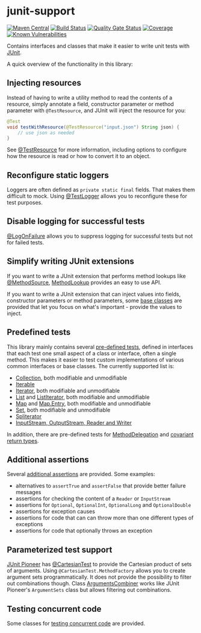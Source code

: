 # junit-support
[![Maven Central](https://img.shields.io/maven-central/v/com.github.robtimus/junit-support)](https://search.maven.org/artifact/com.github.robtimus/junit-support)
[![Build Status](https://github.com/robtimus/junit-support/actions/workflows/build.yml/badge.svg)](https://github.com/robtimus/junit-support/actions/workflows/build.yml)
[![Quality Gate Status](https://sonarcloud.io/api/project_badges/measure?project=com.github.robtimus%3Ajunit-support&metric=alert_status)](https://sonarcloud.io/summary/overall?id=com.github.robtimus%3Ajunit-support)
[![Coverage](https://sonarcloud.io/api/project_badges/measure?project=com.github.robtimus%3Ajunit-support&metric=coverage)](https://sonarcloud.io/summary/overall?id=com.github.robtimus%3Ajunit-support)
[![Known Vulnerabilities](https://snyk.io/test/github/robtimus/junit-support/badge.svg)](https://snyk.io/test/github/robtimus/junit-support)

Contains interfaces and classes that make it easier to write unit tests with [JUnit](https://junit.org/).

A quick overview of the functionality in this library:

## Injecting resources

Instead of having to write a utility method to read the contents of a resource, simply annotate a field, constructor parameter or method parameter with `@TestResource`, and JUnit will inject the resource for you:

```java
@Test
void testWithResource(@TestResource("input.json") String json) {
    // use json as needed
}
```

See [@TestResource](https://robtimus.github.io/junit-support/extension/test-resource.html) for more information, including options to configure how the resource is read or how to convert it to an object.

## Reconfigure static loggers

Loggers are often defined as `private static final` fields. That makes them difficult to mock. Using [@TestLogger](https://robtimus.github.io/junit-support/extension/test-logger.html) allows you to reconfigure these for test purposes.

## Disable logging for successful tests

[@LogOnFailure](https://robtimus.github.io/junit-support/extension/log-on-failure.html) allows you to suppress logging for successful tests but not for failed tests.

## Simplify writing JUnit extensions

If you want to write a JUnit extension that performs method lookups like [@MethodSource](https://junit.org/junit5/docs/current/api/org.junit.jupiter.params/org/junit/jupiter/params/provider/MethodSource.html), [MethodLookup](https://robtimus.github.io/junit-support/extension/method-lookup.html) provides an easy to use API.

If you want to write a JUnit extension that can inject values into fields, constructor parameters or method parameters, some [base classes](https://robtimus.github.io/junit-support/extension/injecting-extensions.html) are provided that let you focus on what's important - provide the values to inject.

## Predefined tests

This library mainly contains several [pre-defined tests](https://robtimus.github.io/junit-support/pre-defined-tests.html), defined in interfaces that each test one small aspect of a class or interface, often a single method. This makes it easier to test custom implementations of various common interfaces or base classes. The currently supported list is:

* [Collection](https://robtimus.github.io/junit-support/apidocs/com.github.robtimus.junit.support/com/github/robtimus/junit/support/test/collections/CollectionTests.html), both modifiable and unmodifiable
* [Iterable](https://robtimus.github.io/junit-support/apidocs/com.github.robtimus.junit.support/com/github/robtimus/junit/support/test/collections/IterableTests.html)
* [Iterator](https://robtimus.github.io/junit-support/apidocs/com.github.robtimus.junit.support/com/github/robtimus/junit/support/test/collections/IteratorTests.html), both modifiable and unmodifiable
* [List](https://robtimus.github.io/junit-support/apidocs/com.github.robtimus.junit.support/com/github/robtimus/junit/support/test/collections/ListTests.html) and [ListIterator](https://robtimus.github.io/junit-support/apidocs/com.github.robtimus.junit.support/com/github/robtimus/junit/support/test/collections/ListIteratorTests.html), both modifiable and unmodifiable
* [Map](https://robtimus.github.io/junit-support/apidocs/com.github.robtimus.junit.support/com/github/robtimus/junit/support/test/collections/MapTests.html) and [Map.Entry](https://robtimus.github.io/junit-support/apidocs/com.github.robtimus.junit.support/com/github/robtimus/junit/support/test/collections/MapEntryTests.html), both modifiable and unmodifiable
* [Set](https://robtimus.github.io/junit-support/apidocs/com.github.robtimus.junit.support/com/github/robtimus/junit/support/test/collections/SetTests.html), both modifiable and unmodifiable
* [Spliterator](https://robtimus.github.io/junit-support/apidocs/com.github.robtimus.junit.support/com/github/robtimus/junit/support/test/collections/SpliteratorTests.html)
* [InputStream, OutputStream, Reader and Writer](https://robtimus.github.io/junit-support/apidocs/com.github.robtimus.junit.support/com/github/robtimus/junit/support/test/io/package-summary.html)

In addition, there are pre-defined tests for [MethodDelegation](https://robtimus.github.io/junit-support/apidocs/com.github.robtimus.junit.support/com/github/robtimus/junit/support/test/DelegateTests.html) and [covariant return types](https://robtimus.github.io/junit-support/apidocs/com.github.robtimus.junit.support/com/github/robtimus/junit/support/test/CovariantReturnTests.html).

## Additional assertions

Several [additional assertions](https://robtimus.github.io/junit-support/additional-assertions.html) are provided. Some examples:

* alternatives to `assertTrue` and `assertFalse` that provide better failure messages
* assertions for checking the content of a `Reader` or `InputStream`
* assertions for `Optional`, `OptionalInt`, `OptionalLong` and `OptionalDouble`
* assertions for exception causes
* assertions for code that can can throw more than one different types of exceptions
* assertions for code that optionally throws an exception

## Parameterized test support

[JUnit Pioneer](https://junit-pioneer.org/) has [@CartesianTest](https://junit-pioneer.org/docs/cartesian-product/) to provide the Cartesian product of sets of arguments. Using `@CartesianTest.MethodFactory` allows you to create argument sets programmatically. It does not provide the possibility to filter out combinations though. Class [ArgumentsCombiner](https://robtimus.github.io/junit-support/apidocs/com.github.robtimus.junit.support/com/github/robtimus/junit/support/params/ArgumentsCombiner.html) works like JUnit Pioneer's `ArgumentSets` class but allows filtering out combinations.

## Testing concurrent code

Some classes for [testing concurrent code](https://robtimus.github.io/junit-support/testing-concurrent-code.html) are provided.
